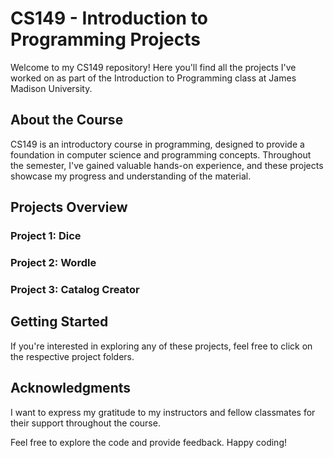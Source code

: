 # CS149 - Introduction to Programming Projects

Welcome to my CS149 repository! Here you'll find all the projects I've worked on as part of the Introduction to Programming class at James Madison University.

## About the Course
CS149 is an introductory course in programming, designed to provide a foundation in computer science and programming concepts. Throughout the semester, I've gained valuable hands-on experience, and these projects showcase my progress and understanding of the material.

## Projects Overview

### Project 1: Dice

### Project 2: Wordle

### Project 3: Catalog Creator


## Getting Started
If you're interested in exploring any of these projects, feel free to click on the respective project folders.

## Acknowledgments
I want to express my gratitude to my instructors and fellow classmates for their support throughout the course.

Feel free to explore the code and provide feedback. Happy coding!
